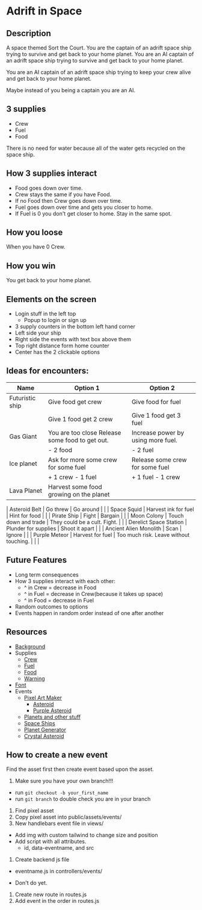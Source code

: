 # Adrift in Space

## Description
A space themed Sort the Court. You are the captain of an adrift space ship trying to survive and get back to your home planet.
You are an AI captain of an adrift space ship trying to survive and get back to your home planet.

You are an AI captain of an adrift space ship trying to keep your crew alive and get back to your home planet.

Maybe instead of you being a captain you are an AI.

## 3 supplies
- Crew
- Fuel
- Food

There is no need for water because all of the water gets recycled on the space ship.

## How 3 supplies interact
- Food goes down over time.
- Crew stays the same if you have Food.
- If no Food then Crew goes down over time.
- Fuel goes down over time and gets you closer to home.
- If Fuel is 0 you don't get closer to home. Stay in the same spot.

## How you loose
When you have 0 Crew.

## How you win
You get back to your home planet.

## Elements on the screen
- Login stuff in the left top
  - Popup to login or sign up
- 3 supply counters in the bottom left hand corner
- Left side your ship
- Right side the events with text box above them
- Top right distance form home counter
- Center has the 2 clickable options

## Ideas for encounters:

| Name             | Option 1                                                            | Option 2                                                  |
|------------------|---------------------------------------------------------------------|-----------------------------------------------------------|
| Futuristic ship  | Give food get crew                                                  | Give food for fuel                                        |
|                  | Give 1 food get 2 crew                                              | Give 1 food get 3 fuel                                    |
| Gas Giant        | You are too close Release some food to get out.                     | Increase power by using more fuel.                        |
|                  | - 2 food                                                            | - 2 fuel                                                  |
| Ice planet       | Ask for more some crew for some fuel                                | Release some crew for some fuel                           |
|                  | + 1 crew - 1 fuel                                                   | + 1 fuel - 1 crew                                         |
| Lava Planet      | Harvest some food growing on the planet | 


| Asteroid Belt          | Go threw             | Go around                              |       |
| Space Squid            | Harvest ink for fuel | Hint for food                          |       |
| Pirate Ship            | Fight                | Bargain                                |       |
| Moon Colony            | Touch down and trade | They could be a cult. Fight.           |       |
| Derelict Space Station | Plunder for supplies | Shoot it apart                         |       |
| Ancient Alien Monolith | Scan                 | Ignore                                 |       |
| Purple Meteor          | Harvest for fuel     | Too much risk. Leave without touching. |       |
| 

## Future Features
  - Long term consequences
  - How 3 supplies interact with each other:
    - ^ in Crew = decrease in Food
    - ^ in Fuel = decrease in Crew(because it takes up space)
    - ^ in Food = decrease in Fuel
  - Random outcomes to options
  - Events happen in random order instead of one after another

## Resources
- [Background](https://deep-fold.itch.io/space-background-generator)
- Supplies
  - [Crew](https://www.flaticon.com/free-icon/team_6515003)
  - [Fuel](https://www.flaticon.com/free-icon/start-up_6514940)
  - [Food](https://www.flaticon.com/free-icon/pizza_12065322)
  - [Warning](https://www.flaticon.com/free-icon/caution_6514911)
- [Font](https://fonts.google.com/specimen/VT323)
- Events
  - [Pixel Art Maker](https://pixelartmaker.com/gallery)
    - [Asteroid](http://pixelartmaker.com/art/b02b88d8461a4fb)
    - [Purple Asteroid](http://pixelartmaker.com/art/634cc56c55a8cf2)
  - [Planets and other stuff](https://helianthus-games.itch.io/)
  - [Space Ships](https://foozlecc.itch.io/)
  - [Planet Generator](https://deep-fold.itch.io/pixel-planet-generator)
  - [Crystal Asteroid](https://www.pinclipart.com/maxpin/mihxbJ/)

## How to create a new event
Find the asset first then create event based upon the asset.
1. Make sure you have your own branch!!!
  - run `git checkout -b your_first_name`
  - run `git branch` to double check you are in your branch
1. Find pixel asset
1. Copy pixel asset into public/assets/events/
1. New handlebars event file in views/
  - Add img with custom tailwind to change size and position
  - Add script with all attributes.
    - id, data-eventname, and src
1. Create backend js file
  - eventname.js in controllers/events/


- Don't do yet.
1. Create new route in routes.js
1. Add event in the order in routes.js